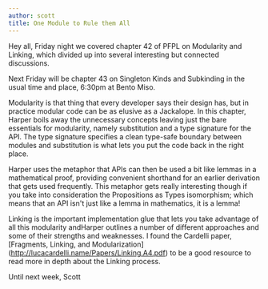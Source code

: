 ```yaml
---
author: scott 
title: One Module to Rule them All
---
```


Hey all,
Friday night we covered chapter 42 of PFPL on Modularity and Linking, which divided up into several interesting but connected discussions.

Next Friday will be chapter 43 on Singleton Kinds and Subkinding in the usual time and place, 6:30pm at Bento Miso.

Modularity is that thing that every developer says their design has, but in practice modular code can be as elusive as a Jackalope.  In this chapter, Harper boils away the unnecessary concepts leaving just the bare essentials for modularity, namely substitution and a type signature for the API.  The type signature specifies a clean type-safe boundary between modules and substitution is what lets you put the code back in the right place.  

Harper uses the metaphor that APIs can then be used a bit like lemmas in a mathematical proof, providing convenient shorthand for an earlier derivation that gets used frequently.  This metaphor gets really interesting though if you take into consideration the Propositions as Types isomorphism; which means that an API isn't just like a lemma in mathematics, it is a lemma!

Linking is the important implementation glue that lets you take advantage of all this modularity andHarper outlines a number of different approaches and some of their strengths and weaknesses.  I found the Cardelli paper, [Fragments, Linking, and Modularization] (http://lucacardelli.name/Papers/Linking.A4.pdf) to be a good resource to read more in depth about the Linking process.

Until next week,
Scott
